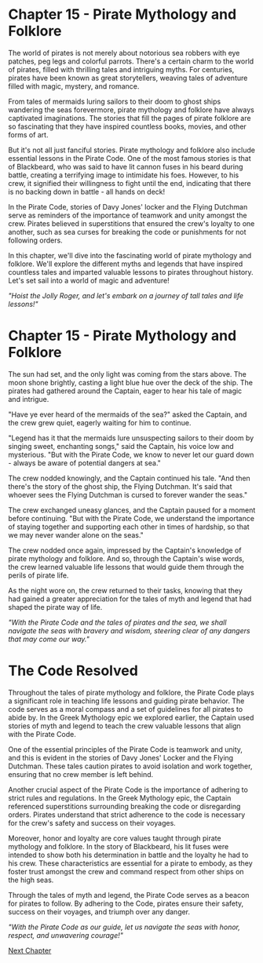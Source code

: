 # Chapter 15 - Pirate Mythology and Folklore

The world of pirates is not merely about notorious sea robbers with eye patches, peg legs and colorful parrots. There's a certain charm to the world of pirates, filled with thrilling tales and intriguing myths. For centuries, pirates have been known as great storytellers, weaving tales of adventure filled with magic, mystery, and romance. 

From tales of mermaids luring sailors to their doom to ghost ships wandering the seas forevermore, pirate mythology and folklore have always captivated imaginations. The stories that fill the pages of pirate folklore are so fascinating that they have inspired countless books, movies, and other forms of art.

But it's not all just fanciful stories. Pirate mythology and folklore also include essential lessons in the Pirate Code. One of the most famous stories is that of Blackbeard, who was said to have lit cannon fuses in his beard during battle, creating a terrifying image to intimidate his foes. However, to his crew, it signified their willingness to fight until the end, indicating that there is no backing down in battle - all hands on deck!

In the Pirate Code, stories of Davy Jones' locker and the Flying Dutchman serve as reminders of the importance of teamwork and unity amongst the crew. Pirates believed in superstitions that ensured the crew's loyalty to one another, such as sea curses for breaking the code or punishments for not following orders.

In this chapter, we'll dive into the fascinating world of pirate mythology and folklore. We'll explore the different myths and legends that have inspired countless tales and imparted valuable lessons to pirates throughout history. Let's set sail into a world of magic and adventure! 

*"Hoist the Jolly Roger, and let's embark on a journey of tall tales and life lessons!"*
# Chapter 15 - Pirate Mythology and Folklore

The sun had set, and the only light was coming from the stars above. The moon shone brightly, casting a light blue hue over the deck of the ship. The pirates had gathered around the Captain, eager to hear his tale of magic and intrigue.

"Have ye ever heard of the mermaids of the sea?" asked the Captain, and the crew grew quiet, eagerly waiting for him to continue.

"Legend has it that the mermaids lure unsuspecting sailors to their doom by singing sweet, enchanting songs," said the Captain, his voice low and mysterious. "But with the Pirate Code, we know to never let our guard down - always be aware of potential dangers at sea."

The crew nodded knowingly, and the Captain continued his tale. "And then there's the story of the ghost ship, the Flying Dutchman. It's said that whoever sees the Flying Dutchman is cursed to forever wander the seas."

The crew exchanged uneasy glances, and the Captain paused for a moment before continuing. "But with the Pirate Code, we understand the importance of staying together and supporting each other in times of hardship, so that we may never wander alone on the seas."

The crew nodded once again, impressed by the Captain's knowledge of pirate mythology and folklore. And so, through the Captain's wise words, the crew learned valuable life lessons that would guide them through the perils of pirate life.

As the night wore on, the crew returned to their tasks, knowing that they had gained a greater appreciation for the tales of myth and legend that had shaped the pirate way of life.

*"With the Pirate Code and the tales of pirates and the sea, we shall navigate the seas with bravery and wisdom, steering clear of any dangers that may come our way."*
# The Code Resolved

Throughout the tales of pirate mythology and folklore, the Pirate Code plays a significant role in teaching life lessons and guiding pirate behavior. The code serves as a moral compass and a set of guidelines for all pirates to abide by. In the Greek Mythology epic we explored earlier, the Captain used stories of myth and legend to teach the crew valuable lessons that align with the Pirate Code.

One of the essential principles of the Pirate Code is teamwork and unity, and this is evident in the stories of Davy Jones' Locker and the Flying Dutchman. These tales caution pirates to avoid isolation and work together, ensuring that no crew member is left behind.

Another crucial aspect of the Pirate Code is the importance of adhering to strict rules and regulations. In the Greek Mythology epic, the Captain referenced superstitions surrounding breaking the code or disregarding orders. Pirates understand that strict adherence to the code is necessary for the crew's safety and success on their voyages.

Moreover, honor and loyalty are core values taught through pirate mythology and folklore. In the story of Blackbeard, his lit fuses were intended to show both his determination in battle and the loyalty he had to his crew. These characteristics are essential for a pirate to embody, as they foster trust amongst the crew and command respect from other ships on the high seas.

Through the tales of myth and legend, the Pirate Code serves as a beacon for pirates to follow. By adhering to the Code, pirates ensure their safety, success on their voyages, and triumph over any danger. 

*"With the Pirate Code as our guide, let us navigate the seas with honor, respect, and unwavering courage!"*


[Next Chapter](16_Chapter16.md)